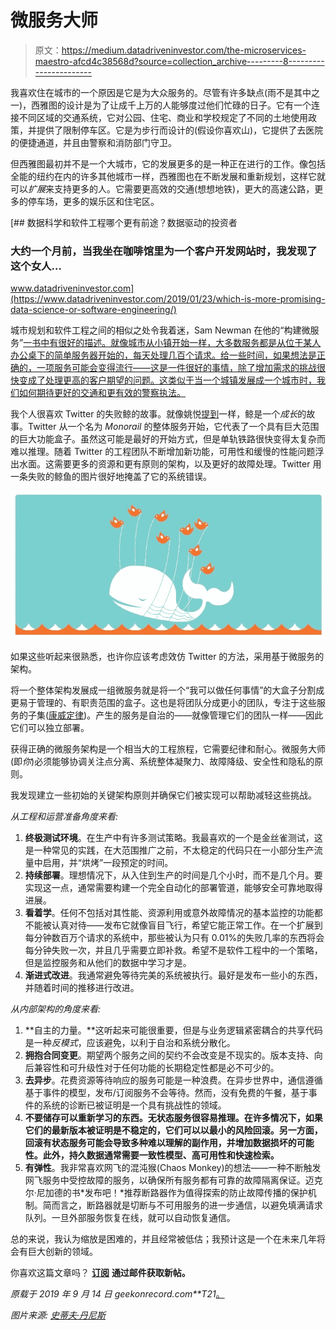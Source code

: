 # 微服务大师

> 原文：<https://medium.datadriveninvestor.com/the-microservices-maestro-afcd4c38568d?source=collection_archive---------8----------------------->

我喜欢住在城市的一个原因是它是为大众服务的。尽管有许多缺点(雨不是其中之一)，西雅图的设计是为了让成千上万的人能够度过他们忙碌的日子。它有一个连接不同区域的交通系统，它对公园、住宅、商业和学校规定了不同的土地使用政策，并提供了限制停车区。它是为步行而设计的(假设你喜欢山)，它提供了去医院的便捷通道，并且由警察和消防部门守卫。

但西雅图最初并不是一个大城市，它的发展更多的是一种正在进行的工作。像包括全能的纽约在内的许多其他城市一样，西雅图也在不断发展和重新规划，这样它就可以*扩展*来支持更多的人。它需要更高效的交通(想想地铁)，更大的高速公路，更多的停车场，更多的娱乐区和住宅区。

[](https://www.datadriveninvestor.com/2019/01/23/which-is-more-promising-data-science-or-software-engineering/) [## 数据科学和软件工程哪个更有前途？数据驱动的投资者

### 大约一个月前，当我坐在咖啡馆里为一个客户开发网站时，我发现了这个女人…

www.datadriveninvestor.com](https://www.datadriveninvestor.com/2019/01/23/which-is-more-promising-data-science-or-software-engineering/) 

城市规划和软件工程之间的相似之处令我着迷，Sam Newman 在他的“构建微服务”[一书中有很好的描述。就像城市从小镇开始一样，大多数服务都是从位于某人办公桌下的简单服务器开始的，每天处理几百个请求。给一些时间，如果想法是正确的，一项服务可能会变得流行——这是一件很好的事情，除了增加需求的挑战很快变成了处理更高的客户期望的问题。这类似于当一个城镇发展成一个城市时，我们如何期待更好的交通和更有效的警察执法。](http://shop.oreilly.com/product/0636920033158.do)

我个人很喜欢 Twitter 的失败鲸的故事。就像姚悦[提到](https://www.youtube.com/watch?v=6OvrFkLSoZ0)一样，鲸是一个*成长*的故事。Twitter 从一个名为 *Monorail* 的整体服务开始，它代表了一个具有巨大范围的巨大功能盒子。虽然这可能是最好的开始方式，但是单轨铁路很快变得太复杂而难以推理。随着 Twitter 的工程团队不断增加新功能，可用性和缓慢的性能问题浮出水面。这需要更多的资源和更有原则的架构，以及更好的故障处理。Twitter 用一条失败的鲸鱼的图片很好地掩盖了它的系统错误。

![](img/0bd746dad9e5c1ef3e2e27fbbf8308aa.png)

如果这些听起来很熟悉，也许你应该考虑效仿 Twitter 的方法，采用基于微服务的架构。

将一个整体架构发展成一组微服务就是将一个“我可以做任何事情”的大盒子分割成更易于管理的、有职责范围的盒子。这也是将团队分成更小的团队，专注于这些服务的子集([康威定律](https://en.wikipedia.org/wiki/Conway%27s_law))。产生的服务是自治的——就像管理它们的团队一样——因此它们可以独立部署。

获得正确的微服务架构是一个相当大的工程旅程，它需要纪律和耐心。微服务大师(即*你*)必须能够协调关注点分离、系统整体凝聚力、故障降级、安全性和隐私的原则。

我发现建立一些初始的关键架构原则并确保它们被实现可以帮助减轻这些挑战。

*从工程和运营准备角度来看:*

1.  **终极测试环境**。在生产中有许多测试策略。我最喜欢的一个是金丝雀测试，这是一种常见的实践，在大范围推广之前，不太稳定的代码只在一小部分生产流量中启用，并“烘烤”一段预定的时间。
2.  **持续部署**。理想情况下，从入住到生产的时间是几个小时，而不是几个月。要实现这一点，通常需要构建一个完全自动化的部署管道，能够安全可靠地取得进展。
3.  **看着学**。任何不包括对其性能、资源利用或意外故障情况的基本监控的功能都不能被认真对待——发布它就像盲目飞行，希望它能正常工作。在一个扩展到每分钟数百万个请求的系统中，那些被认为只有 0.01%的失败几率的东西将会每分钟失败一次，并且几乎需要立即补救。希望不是软件工程中的一个策略，但是监控服务和从他们的数据中学习才是。
4.  **渐进式改进**。我通常避免等待完美的系统被执行。最好是发布一些小的东西，并随着时间的推移进行改进。

*从内部架构的角度来看:*

1.  **自主的力量。**这听起来可能很重要，但是与业务逻辑紧密耦合的共享代码是一种*反模式*，应该避免，以利于自治和系统分散化。
2.  **拥抱合同变更**。期望两个服务之间的契约不会改变是不现实的。版本支持、向后兼容性和可升级性对于任何功能的长期稳定性都是必不可少的。
3.  **去异步**。花费资源等待响应的服务可能是一种浪费。在异步世界中，通信遵循基于事件的模型，发布/订阅服务不会等待。然而，没有免费的午餐，基于事件的系统的诊断已被证明是一个具有挑战性的领域。
4.  **不要储存可以重新学习的东西。无状态服务很容易推理。在许多情况下，如果它们的最新版本被证明是不稳定的，它们可以以最小的风险回滚。另一方面，回滚有状态服务可能会导致多种难以理解的副作用，并增加数据损坏的可能性。此外，持久数据通常需要一致性模型、高可用性和快速检索。**
5.  **有弹性**。我非常喜欢网飞的混沌猴(Chaos Monkey)的想法——一种不断触发网飞服务中受控故障的服务，以确保所有服务都有可靠的故障隔离保证。迈克尔·尼加德的书*发布吧！*推荐断路器作为值得探索的防止故障传播的保护机制。简而言之，断路器就是切断与不可用服务的进一步通信，以避免填满请求队列。一旦外部服务恢复在线，就可以自动恢复通信。

总的来说，我认为缩放是困难的，并且经常被低估；我预计这是一个在未来几年将会有巨大创新的领域。

你喜欢这篇文章吗？ [**订阅**](https://geekonrecord.com/subscribe/) **通过邮件获取新帖。**

*原载于 2019 年 9 月 14 日 geekonrecord.com**T21*[。](https://geekonrecord.com/2019/09/14/the-microservices-maestro/)

*图片来源:* [*史蒂夫·丹尼斯*](http://www.subcide.com/experiments/fail-whale/)